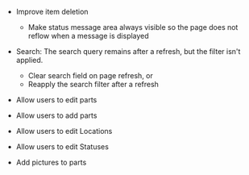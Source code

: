 - Improve item deletion
    - Make status message area always visible so the page does not reflow when a message is displayed

- Search: The search query remains after a refresh, but the filter isn't applied.
    - Clear search field on page refresh, or
    - Reapply the search filter after a refresh

- Allow users to edit parts

- Allow users to add parts

- Allow users to edit Locations

- Allow users to edit Statuses

- Add pictures to parts
